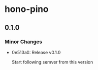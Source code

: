 # hono-pino

## 0.1.0

### Minor Changes

- 0e513a0: Release v0.1.0

  Start following semver from this version
